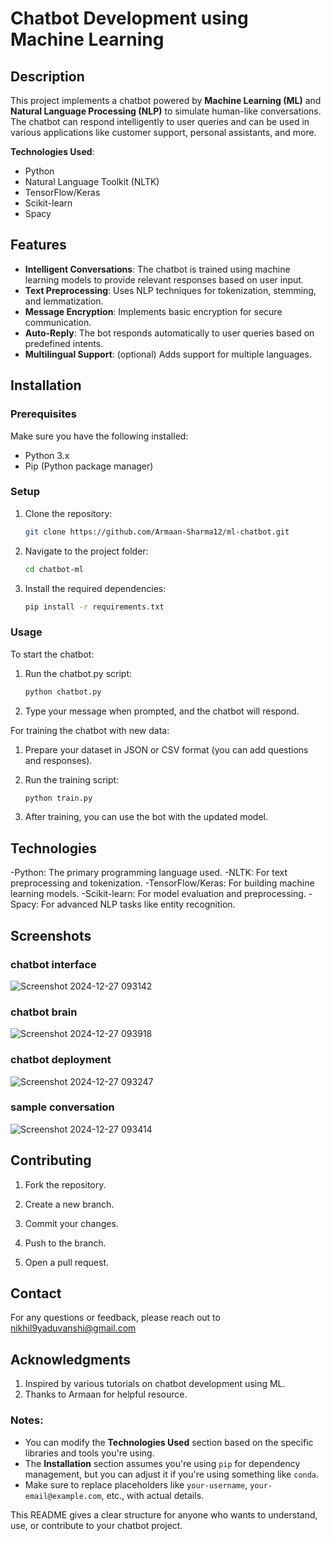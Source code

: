 # Chatbot Development using Machine Learning

## Description
This project implements a chatbot powered by **Machine Learning (ML)** and **Natural Language Processing (NLP)** to simulate human-like conversations. The chatbot can respond intelligently to user queries and can be used in various applications like customer support, personal assistants, and more.

**Technologies Used**:
- Python
- Natural Language Toolkit (NLTK)
- TensorFlow/Keras
- Scikit-learn
- Spacy

## Features
- **Intelligent Conversations**: The chatbot is trained using machine learning models to provide relevant responses based on user input.
- **Text Preprocessing**: Uses NLP techniques for tokenization, stemming, and lemmatization.
- **Message Encryption**: Implements basic encryption for secure communication.
- **Auto-Reply**: The bot responds automatically to user queries based on predefined intents.
- **Multilingual Support**: (optional) Adds support for multiple languages.

## Installation

### Prerequisites
Make sure you have the following installed:
- Python 3.x
- Pip (Python package manager)

### Setup
1. Clone the repository:
   ```bash
   git clone https://github.com/Armaan-Sharma12/ml-chatbot.git
2. Navigate to the project folder:
   ```bash
   cd chatbot-ml
3. Install the required dependencies:
   ```bash
   pip install -r requirements.txt
### Usage
To start the chatbot:
1. Run the chatbot.py script:
   ```bash
   python chatbot.py
2. Type your message when prompted, and the chatbot will respond.

For training the chatbot with new data:

1. Prepare your dataset in JSON or CSV format (you can add questions and responses).

2. Run the training script:
   ```bash
   python train.py

3. After training, you can use the bot with the updated model.

## Technologies

-Python: The primary programming language used.
-NLTK: For text preprocessing and tokenization.
-TensorFlow/Keras: For building machine learning models.
-Scikit-learn: For model evaluation and preprocessing.
-Spacy: For advanced NLP tasks like entity recognition.

## Screenshots
### chatbot interface
![Screenshot 2024-12-27 093142](https://github.com/user-attachments/assets/a57a6e40-b813-4e8f-8f2a-e64f0220aa95)

### chatbot brain
![Screenshot 2024-12-27 093918](https://github.com/user-attachments/assets/c85c1087-a27f-4765-a374-19ba505d7c4c)

### chatbot deployment
![Screenshot 2024-12-27 093247](https://github.com/user-attachments/assets/2e267499-379c-4644-a203-9aa30c1e70f9)

### sample conversation
![Screenshot 2024-12-27 093414](https://github.com/user-attachments/assets/988ff224-cf24-4f0e-8686-61e9b3e86c17)


## Contributing

1. Fork the repository.

2. Create a new branch.

3. Commit your changes.

4. Push to the branch.

5. Open a pull request.

## Contact

For any questions or feedback, please reach out to nikhil9yaduvanshi@gmail.com

## Acknowledgments

1. Inspired by various tutorials on chatbot development using ML.
2. Thanks to Armaan for helpful resource.


### Notes:
- You can modify the **Technologies Used** section based on the specific libraries and tools you're using.
- The **Installation** section assumes you're using `pip` for dependency management, but you can adjust it if you're using something like `conda`.
- Make sure to replace placeholders like `your-username`, `your-email@example.com`, etc., with actual details.

This README gives a clear structure for anyone who wants to understand, use, or contribute to your chatbot project.
